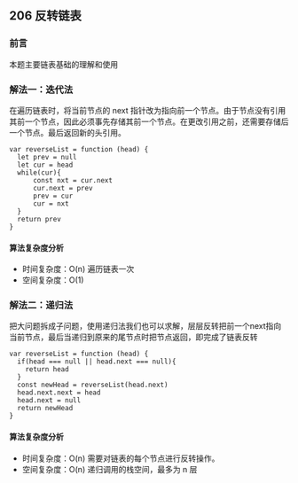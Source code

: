 ## 206 反转链表

### 前言
本题主要链表基础的理解和使用


### 解法一：迭代法
在遍历链表时，将当前节点的 next 指针改为指向前一个节点。由于节点没有引用其前一个节点，因此必须事先存储其前一个节点。在更改引用之前，还需要存储后一个节点。最后返回新的头引用。

```
var reverseList = function (head) {
  let prev = null
  let cur = head
  while(cur){
      const nxt = cur.next
      cur.next = prev
      prev = cur
      cur = nxt
  }
  return prev
}
```

#### 算法复杂度分析
- 时间复杂度：O(n) 遍历链表一次
- 空间复杂度：O(1) 
&nbsp;
### 解法二：递归法
把大问题拆成子问题，使用递归法我们也可以求解，层层反转把前一个next指向当前节点，最后当递归到原来的尾节点时把节点返回，即完成了链表反转

```
var reverseList = function (head) {
  if(head === null || head.next === null){
    return head
  }
  const newHead = reverseList(head.next)
  head.next.next = head
  head.next = null
  return newHead
}
```

#### 算法复杂度分析
- 时间复杂度：O(n) 需要对链表的每个节点进行反转操作。
- 空间复杂度：O(n) 递归调用的栈空间，最多为 n 层
&nbsp;
    